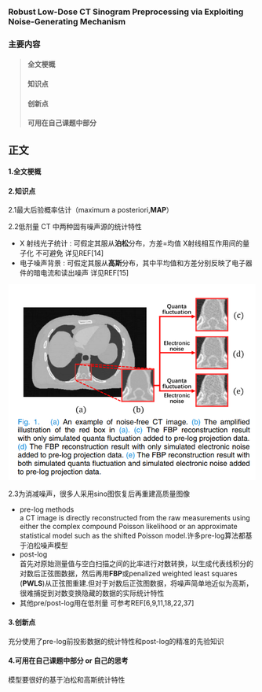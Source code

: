 ### Robust Low-Dose CT Sinogram Preprocessing via Exploiting Noise-Generating Mechanism
### 主要内容
> #### 全文梗概
> #### 知识点
> #### 创新点
> #### 可用在自己课题中部分
## 正文
#### 1.全文梗概



#### 2.知识点
2.1最大后验概率估计（maximum a posteriori,**MAP**）


2.2低剂量 CT 中两种固有噪声源的统计特性  
+ X 射线光子统计 : 可假定其服从**泊松**分布，方差=均值 X射线相互作用间的量子化 不可避免 详见REF[14]  
+ 电子噪声背景   : 可假定其服从**高斯**分布，其中平均值和方差分别反映了电子器件的暗电流和读出噪声 详见REF[15]  

![image](https://github.com/stefenmax/notes-of-literature/blob/master/source/1.png)

2.3为消减噪声，很多人采用sino图恢复后再重建高质量图像
+ pre-log methods  
a CT image is directly reconstructed from the raw measurements using either the complex compound Poisson likelihood 
or an approximate statistical model such as the shifted Poisson model.许多pre-log算法都基于泊松噪声模型
+ post-log  
首先对原始测量值与空白扫描之间的比率进行对数转换，以生成代表线积分的对数后正弦图数据，然后再用**FBP**或penalized weighted least squares (**PWLS**)从正弦图重建.但对于对数后正弦图数据，将噪声简单地近似为高斯，很难捕捉到对数变换隐藏的数据的实际统计特性  
+ 其他pre/post-log用在低剂量 可参考REF[6,9,11,18,22,37] 

#### 3.创新点
充分使用了pre-log前投影数据的统计特性和post-log的精准的先验知识

#### 4.可用在自己课题中部分 or 自己的思考
模型要很好的基于泊松和高斯统计特性
